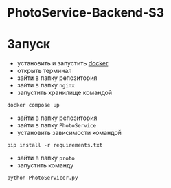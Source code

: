 # PhotoService-Backend-S3

# Запуск
- установить и запустить [docker](https://docs.docker.com/engine/install/)
- открыть терминал
- зайти в папку репозитория
- зайти в папку `nginx`
- запустить хранилище командой
```commandline
docker compose up
   ```
- зайти в папку репозитория
- зайти в папку `PhotoService`
- установить зависимости командой
```commandline
pip install -r requirements.txt
   ```
- зайти в папку `proto`
- запустить команду 
```commandline
python PhotoServicer.py
   ```
